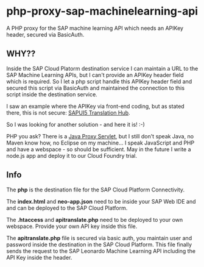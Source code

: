 # php-proxy-sap-machinelearning-api
A PHP proxy for the SAP machine learning API which needs an APIKey header, secured via BasicAuth.

## WHY??
Inside the SAP Cloud Platorm destination service I can maintain a URL to the SAP Machine Learning APIs, but I can't provide an APIKey header field which is required. So I let a php script handle this APIKey header field and secured this script via BasicAuth and maintained the connection to this script inside the destination service.

I saw an example where the APIKey via front-end coding, but as stated there, this is not secure: [SAPUI5 Translation Hub](https://blogs.sap.com/2017/06/06/scpta-exercise-2-add-logic-to-your-ui-in-sap-web-ide/).

So I was looking for another solution - and here it is! :-)

PHP you ask? There is a [Java Proxy Servlet](https://github.com/SAP/cloud-connectivityproxy), but I still don't speak Java, no Maven know how, no Eclipse on my machine... I speak JavaScript and PHP and have a webspace - so should be sufficient. May in the future I write a node.js app and deploy it to our Cloud Foundry trial.

## Info
The **php** is the destination file for the SAP Cloud Platform Connectivity.

The **index.html** and **neo-app.json** need to be inside your SAP Web IDE and and can be deployed to the SAP Cloud Platform. 

The **.htaccess** and **apitranslate.php** need to be deployed to your own webspace. Provide your own API key inside this file.

The **apitranslate.php** file is secured via basic auth, you maintain user and password inside the destination in the SAP Cloud Platform. This file finally sends the request to the SAP Leonardo Machine Learning API including the API Key inside the header.
